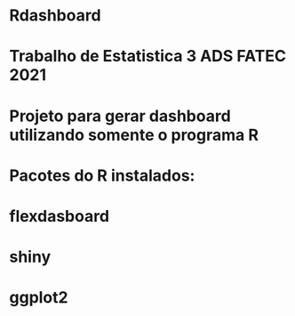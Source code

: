 # Rdashboard

# Trabalho de Estatistica 3 ADS FATEC 2021
# Projeto para gerar dashboard utilizando somente o programa R

# Pacotes do R instalados:
# flexdasboard
# shiny
# ggplot2
